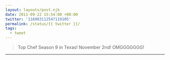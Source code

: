 ```yaml
---
layout: layouts/post.njk
date: 2011-09-22 15:54:08 +00:00
twitter: '116903112547119105'
permalink: /status/{{ twitter }}/
tags: 
  - tweet
---
```


> Top Chef Season 9 in Texas! November 2nd! OMGGGGGGG!

---
